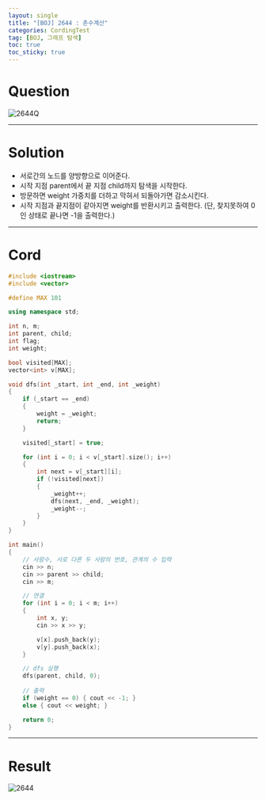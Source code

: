 ```yaml
---
layout: single
title: "[BOJ] 2644 : 촌수계산"
categories: CordingTest
tag: [BOJ, 그래프 탐색]
toc: true
toc_sticky: true
---
```


# Question
![2644Q](https://user-images.githubusercontent.com/97664446/179353304-9fee5b5e-6909-48c5-9fb3-bb96643962da.PNG)

***

# Solution
- 서로간의 노드를 양방향으로 이어준다.
- 시작 지점 parent에서 끝 지점 child까지 탐색을 시작한다.
- 방문하면 weight 가중치를 더하고 막혀서 되돌아가면 감소시킨다.
- 시작 지점과 끝지점이 같아지면 weight를 반환시키고 출력한다. (단, 찾지못하여 0인 상태로 끝나면 -1을 출력한다.)

***

# Cord
```c++
#include <iostream>
#include <vector>

#define MAX 101

using namespace std;

int n, m;
int parent, child;
int flag;
int weight;

bool visited[MAX];
vector<int> v[MAX];

void dfs(int _start, int _end, int _weight)
{
	if (_start == _end)
	{ 
		weight = _weight;
		return; 
	}

	visited[_start] = true;

	for (int i = 0; i < v[_start].size(); i++)
	{
		int next = v[_start][i];
		if (!visited[next])
		{
			_weight++;
			dfs(next, _end, _weight);
			_weight--;
		}
	}
}

int main()
{
	// 사람수, 서로 다른 두 사람의 번호, 관계의 수 입력
	cin >> n;
	cin >> parent >> child;
	cin >> m;

	// 연결
	for (int i = 0; i < m; i++)
	{
		int x, y;
		cin >> x >> y;

		v[x].push_back(y);
		v[y].push_back(x);
	}

	// dfs 실행
	dfs(parent, child, 0);
	
	// 출력
	if (weight == 0) { cout << -1; }
	else { cout << weight; }

	return 0;
}

```

***

# Result
![2644](https://user-images.githubusercontent.com/97664446/179353300-02488f36-205a-486a-8fbb-1454cd3875d3.PNG)